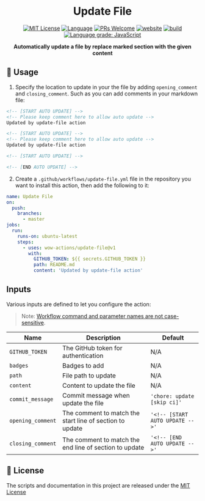 <h1 align="center">Update File</h1>

<p align="center">
  <a href="/wow-actions/update-file/blob/master/LICENSE"><img alt="MIT License" src="https://img.shields.io/github/license/wow-actions/update-file?style=flat-square"></a>
  <a href="https://www.typescriptlang.org" rel="nofollow"><img alt="Language" src="https://img.shields.io/badge/language-TypeScript-blue.svg?style=flat-square"></a>
  <a href="https://github.com/wow-actions/update-file/pulls"><img alt="PRs Welcome" src="https://img.shields.io/badge/PRs-Welcome-brightgreen.svg?style=flat-square" ></a>
  <a href="https://github.com/marketplace/actions/update-file" rel="nofollow"><img alt="website" src="https://img.shields.io/static/v1?label=&labelColor=505050&message=marketplace&color=0076D6&style=flat-square&logo=google-chrome&logoColor=0076D6" ></a>
  <a href="https://github.com/wow-actions/update-file/actions/workflows/release.yml"><img alt="build" src="https://img.shields.io/github/workflow/status/wow-actions/update-file/Release/master?logo=github&style=flat-square" ></a>
  <a href="https://lgtm.com/projects/g/wow-actions/update-file/context:javascript" rel="nofollow"><img alt="Language grade: JavaScript" src="https://img.shields.io/lgtm/grade/javascript/g/wow-actions/update-file.svg?logo=lgtm&style=flat-square" ></a>
</p>

<p align="center">
  <strong>Automatically update a file by replace marked section with the given content</strong>
</p>

## 🚀 Usage

1. Specify the location to update in your the file by adding `opening_comment` and `closing_comment`. Such as you can add comments in your markdown file:

```md
<!-- [START AUTO UPDATE] -->
<!-- Please keep comment here to allow auto update -->
Updated by update-file action

<!-- [START AUTO UPDATE] -->
<!-- Please keep comment here to allow auto update -->
Updated by update-file action

<!-- [START AUTO UPDATE] -->

<!-- [END AUTO UPDATE] -->
```

2. Create a `.github/workflows/update-file.yml` file in the repository you want to install this action, then add the following to it:

```yml
name: Update File
on:
  push:
    branches:
      - master
jobs:
  run:
    runs-on: ubuntu-latest
    steps:
      - uses: wow-actions/update-file@v1
        with:
          GITHUB_TOKEN: ${{ secrets.GITHUB_TOKEN }}
          path: README.md
          content: 'Updated by update-file action'
```

## Inputs

Various inputs are defined to let you configure the action:

> Note: [Workflow command and parameter names are not case-sensitive](https://docs.github.com/en/free-pro-team@latest/actions/reference/workflow-commands-for-github-actions#about-workflow-commands).

| Name | Description | Default |
| --- | --- | --- |
| `GITHUB_TOKEN` | The GitHub token for authentication | N/A |
| `badges` | Badges to add | N/A |
| `path` | File path to update | N/A |
| `content` | Content to update the file | N/A |
| `commit_message` | Commit message when update the file | `'chore: update [skip ci]'` |
| `opening_comment` | The comment to match the start line of section to update | `'<!-- [START AUTO UPDATE -->'` |
| `closing_comment` | The comment to match the end line of section to update | `'<!-- [END AUTO UPDATE -->'` |

## 🔖 License

The scripts and documentation in this project are released under the [MIT License](LICENSE)
